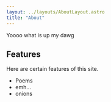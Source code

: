 ```yaml
---
layout: ../layouts/AboutLayout.astro
title: "About"
---
```


Yoooo what is up my dawg

## Features

Here are certain features of this site.

- Poems
- emh...
- onions
